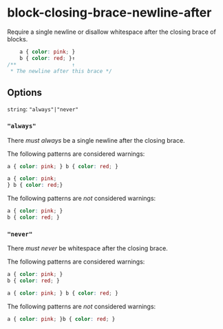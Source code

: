 # block-closing-brace-newline-after

Require a single newline or disallow whitespace after the closing brace of blocks.

```css
    a { color: pink; }
    b { color: red; }↑
/**                  ↑
 * The newline after this brace */
```

## Options

`string`: `"always"|"never"`

### `"always"`

There *must always* be a single newline after the closing brace.

The following patterns are considered warnings:

```css
a { color: pink; } b { color: red; }
```

```css
a { color: pink;
} b { color: red;}
```

The following patterns are *not* considered warnings:

```css
a { color: pink; }
b { color: red; }
```

### `"never"`

There *must never* be whitespace after the closing brace.

The following patterns are considered warnings:

```css
a { color: pink; }
b { color: red; }
```

```css
a { color: pink; } b { color: red; }
```

The following patterns are *not* considered warnings:

```css
a { color: pink; }b { color: red; }
```
